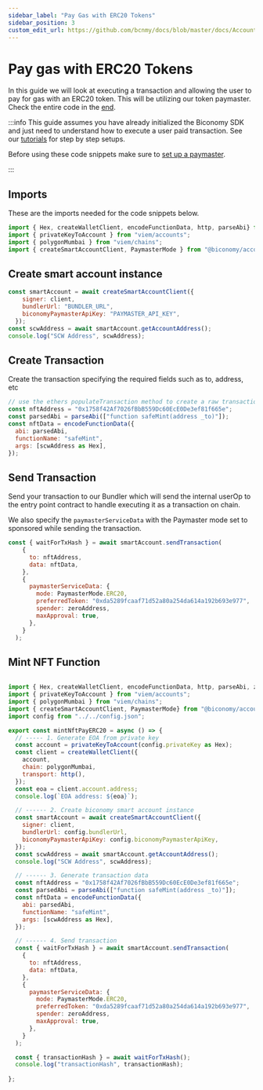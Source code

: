 ```yaml
---
sidebar_label: "Pay Gas with ERC20 Tokens"
sidebar_position: 3
custom_edit_url: https://github.com/bcnmy/docs/blob/master/docs/Account/transactions/erc20.md
---
```


# Pay gas with ERC20 Tokens

In this guide we will look at executing a transaction and allowing the user to pay for gas with an ERC20 token. This will be utilizing our token paymaster. Check the entire code in the [end](/account/transactions/erc20#mint-nft-function).

:::info
This guide assumes you have already initialized the Biconomy SDK and just need to understand how to execute a user paid transaction. See our [tutorials](/category/tutorials) for step by step setups.

Before using these code snippets make sure to [set up a paymaster](/dashboard/paymaster).

:::

## Imports

These are the imports needed for the code snippets below.

```javascript
import { Hex, createWalletClient, encodeFunctionData, http, parseAbi} from "viem";
import { privateKeyToAccount } from "viem/accounts";
import { polygonMumbai } from "viem/chains";
import { createSmartAccountClient, PaymasterMode } from "@biconomy/account";
```

## Create smart account instance


```javascript
const smartAccount = await createSmartAccountClient({
    signer: client,
    bundlerUrl: "BUNDLER_URL",
    biconomyPaymasterApiKey: "PAYMASTER_API_KEY",
  });
const scwAddress = await smartAccount.getAccountAddress();
console.log("SCW Address", scwAddress);
```

## Create Transaction

Create the transaction specifying the required fields such as to, address, etc

```javascript
// use the ethers populateTransaction method to create a raw transaction
const nftAddress = "0x1758f42Af7026fBbB559Dc60EcE0De3ef81f665e";
const parsedAbi = parseAbi(["function safeMint(address _to)"]);
const nftData = encodeFunctionData({
  abi: parsedAbi,
  functionName: "safeMint",
  args: [scwAddress as Hex],
});
```

## Send Transaction

Send your transaction to our Bundler which will send the internal userOp to the entry point contract to handle executing it as a transaction on chain.

We also specify the `paymasterServiceData` with the Paymaster mode set to sponsored while sending the transaction. 

```javascript
const { waitForTxHash } = await smartAccount.sendTransaction(
    {
      to: nftAddress,
      data: nftData,
    },
    {
      paymasterServiceData: {
        mode: PaymasterMode.ERC20,
        preferredToken: "0xda5289fcaaf71d52a80a254da614a192b693e977",
        spender: zeroAddress,
        maxApproval: true,
      },
    }
  );
```


## Mint NFT Function

```javascript

import { Hex, createWalletClient, encodeFunctionData, http, parseAbi, zeroAddress} from "viem";
import { privateKeyToAccount } from "viem/accounts";
import { polygonMumbai } from "viem/chains";
import { createSmartAccountClient, PaymasterMode} from "@biconomy/account";
import config from "../../config.json";

export const mintNftPayERC20 = async () => {
  // ----- 1. Generate EOA from private key
  const account = privateKeyToAccount(config.privateKey as Hex);
  const client = createWalletClient({
    account,
    chain: polygonMumbai,
    transport: http(),
  });
  const eoa = client.account.address;
  console.log(`EOA address: ${eoa}`);

  // ------ 2. Create biconomy smart account instance
  const smartAccount = await createSmartAccountClient({
    signer: client,
    bundlerUrl: config.bundlerUrl,
    biconomyPaymasterApiKey: config.biconomyPaymasterApiKey,
  });
  const scwAddress = await smartAccount.getAccountAddress();
  console.log("SCW Address", scwAddress);

  // ------ 3. Generate transaction data
  const nftAddress = "0x1758f42Af7026fBbB559Dc60EcE0De3ef81f665e";
  const parsedAbi = parseAbi(["function safeMint(address _to)"]);
  const nftData = encodeFunctionData({
    abi: parsedAbi,
    functionName: "safeMint",
    args: [scwAddress as Hex],
  });

  // ------ 4. Send transaction
  const { waitForTxHash } = await smartAccount.sendTransaction(
    {
      to: nftAddress,
      data: nftData,
    },
    {
      paymasterServiceData: {
        mode: PaymasterMode.ERC20,
        preferredToken: "0xda5289fcaaf71d52a80a254da614a192b693e977",
        spender: zeroAddress,
        maxApproval: true,
      },
    }
  );

  const { transactionHash } = await waitForTxHash();
  console.log("transactionHash", transactionHash);
  
};
```